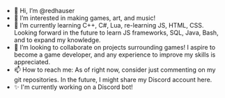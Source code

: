 - 👋 Hi, I’m @redhauser
- 👀 I’m interested in making games, art, and music!
- 🌱 I’m currently learning C++, C#, Lua, re-learning JS, HTML, CSS. Looking forward in the future to learn JS frameworks, SQL, Java, Bash, and to expand my knowledge.
- 💞️ I’m looking to collaborate on projects surrounding games! I aspire to become a game developer, and any experience to improve my skills is appreciated.
- 📫 How to reach me: As of right now, consider just commenting on my git repositories. In the future, I might share my Discord account here.
- ✨ I'm currently working on a Discord bot!
<!---
redhauser/redhauser is a ✨ special ✨ repository because its `README.md` (this file) appears on your GitHub profile.
You can click the Preview link to take a look at your changes.
--->
